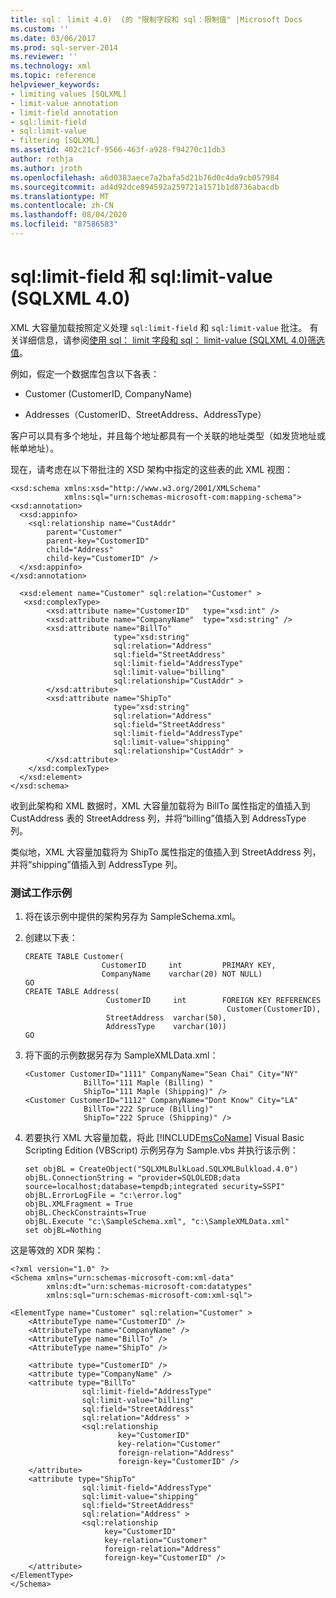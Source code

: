 ```yaml
---
title: sql： limit 4.0)  (的 "限制字段和 sql：限制值" |Microsoft Docs
ms.custom: ''
ms.date: 03/06/2017
ms.prod: sql-server-2014
ms.reviewer: ''
ms.technology: xml
ms.topic: reference
helpviewer_keywords:
- limiting values [SQLXML]
- limit-value annotation
- limit-field annotation
- sql:limit-field
- sql:limit-value
- filtering [SQLXML]
ms.assetid: 402c21cf-9566-463f-a928-f94270c11db3
author: rothja
ms.author: jroth
ms.openlocfilehash: a6d0383aece7a2bafa5d21b76d0c4da9cb057984
ms.sourcegitcommit: ad4d92dce894592a259721a1571b1d8736abacdb
ms.translationtype: MT
ms.contentlocale: zh-CN
ms.lasthandoff: 08/04/2020
ms.locfileid: "87586583"
---
```

# <a name="sqllimit-field-and-sqllimit-value-sqlxml-40"></a>sql:limit-field 和 sql:limit-value (SQLXML 4.0)
  XML 大容量加载按照定义处理 `sql:limit-field` 和 `sql:limit-value` 批注。 有关详细信息，请参阅[使用 sql： limit 字段和 sql： limit-value &#40;SQLXML 4.0&#41;筛选值](annotation-interpretation-sql-limit-field-and-sql-limit-value.md)。  
  
 例如，假定一个数据库包含以下各表：  
  
-   Customer (CustomerID, CompanyName)  
  
-   Addresses（CustomerID、StreetAddress、AddressType）  
  
 客户可以具有多个地址，并且每个地址都具有一个关联的地址类型（如发货地址或帐单地址）。  
  
 现在，请考虑在以下带批注的 XSD 架构中指定的这些表的此 XML 视图：  
  
```  
<xsd:schema xmlns:xsd="http://www.w3.org/2001/XMLSchema"  
            xmlns:sql="urn:schemas-microsoft-com:mapping-schema">  
<xsd:annotation>  
  <xsd:appinfo>  
    <sql:relationship name="CustAddr"  
        parent="Customer"  
        parent-key="CustomerID"  
        child="Address"  
        child-key="CustomerID" />  
  </xsd:appinfo>  
</xsd:annotation>  
  
  <xsd:element name="Customer" sql:relation="Customer" >  
   <xsd:complexType>  
        <xsd:attribute name="CustomerID"   type="xsd:int" />   
        <xsd:attribute name="CompanyName"  type="xsd:string" />  
        <xsd:attribute name="BillTo"   
                       type="xsd:string"   
                       sql:relation="Address"   
                       sql:field="StreetAddress"  
                       sql:limit-field="AddressType"  
                       sql:limit-value="billing"  
                       sql:relationship="CustAddr" >  
        </xsd:attribute>  
        <xsd:attribute name="ShipTo"   
                       type="xsd:string"   
                       sql:relation="Address"   
                       sql:field="StreetAddress"  
                       sql:limit-field="AddressType"  
                       sql:limit-value="shipping"  
                       sql:relationship="CustAddr" >  
        </xsd:attribute>  
    </xsd:complexType>  
  </xsd:element>  
</xsd:schema>  
```  
  
 收到此架构和 XML 数据时，XML 大容量加载将为 BillTo 属性指定的值插入到 CustAddress 表的 StreetAddress 列，并将“billing”值插入到 AddressType 列。  
  
 类似地，XML 大容量加载将为 ShipTo 属性指定的值插入到 StreetAddress 列，并将“shipping”值插入到 AddressType 列。  
  
### <a name="to-test-a-working-sample"></a>测试工作示例  
  
1.  将在该示例中提供的架构另存为 SampleSchema.xml。  
  
2.  创建以下表：  
  
    ```  
    CREATE TABLE Customer(  
                     CustomerID     int         PRIMARY KEY,  
                     CompanyName    varchar(20) NOT NULL)  
    GO  
    CREATE TABLE Address(  
                      CustomerID     int        FOREIGN KEY REFERENCES   
                                                 Customer(CustomerID),   
                      StreetAddress  varchar(50),  
                      AddressType    varchar(10))  
    GO  
    ```  
  
3.  将下面的示例数据另存为 SampleXMLData.xml：  
  
    ```  
    <Customer CustomerID="1111" CompanyName="Sean Chai" City="NY"   
                 BillTo="111 Maple (Billing) "   
                 ShipTo="111 Maple (Shipping)" />  
    <Customer CustomerID="1112" CompanyName="Dont Know" City="LA"   
                 BillTo="222 Spruce (Billing)"   
                 ShipTo="222 Spruce (Shipping)" />  
    ```  
  
4.  若要执行 XML 大容量加载，将此 [!INCLUDE[msCoName](../../../includes/msconame-md.md)] Visual Basic Scripting Edition (VBScript) 示例另存为 Sample.vbs 并执行该示例：  
  
    ```  
    set objBL = CreateObject("SQLXMLBulkLoad.SQLXMLBulkload.4.0")  
    objBL.ConnectionString = "provider=SQLOLEDB;data source=localhost;database=tempdb;integrated security=SSPI"  
    objBL.ErrorLogFile = "c:\error.log"  
    objBL.XMLFragment = True  
    objBL.CheckConstraints=True  
    objBL.Execute "c:\SampleSchema.xml", "c:\SampleXMLData.xml"  
    set objBL=Nothing  
    ```  
  
 这是等效的 XDR 架构：  
  
```  
<?xml version="1.0" ?>  
<Schema xmlns="urn:schemas-microsoft-com:xml-data"  
        xmlns:dt="urn:schemas-microsoft-com:datatypes"  
        xmlns:sql="urn:schemas-microsoft-com:xml-sql">  
  
<ElementType name="Customer" sql:relation="Customer" >  
    <AttributeType name="CustomerID" />  
    <AttributeType name="CompanyName" />  
    <AttributeType name="BillTo" />  
    <AttributeType name="ShipTo" />  
  
    <attribute type="CustomerID" />  
    <attribute type="CompanyName" />  
    <attribute type="BillTo"   
                sql:limit-field="AddressType"  
                sql:limit-value="billing"  
                sql:field="StreetAddress"  
                sql:relation="Address" >  
                <sql:relationship   
                        key="CustomerID"  
                        key-relation="Customer"  
                        foreign-relation="Address"  
                        foreign-key="CustomerID" />  
    </attribute>  
    <attribute type="ShipTo"   
                sql:limit-field="AddressType"  
                sql:limit-value="shipping"  
                sql:field="StreetAddress"  
                sql:relation="Address" >  
                <sql:relationship   
                     key="CustomerID"  
                     key-relation="Customer"  
                     foreign-relation="Address"  
                     foreign-key="CustomerID" />  
    </attribute>  
</ElementType>  
</Schema>  
```  
  
  
